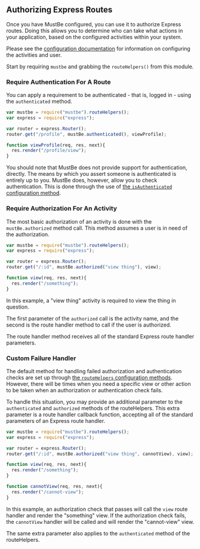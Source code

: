 ## Authorizing Express Routes

Once you have MustBe configured, you can use it to authorize
Express routes. Doing this allows you to determine who can
take what actions in your application, based on the configured
activities within your system. 

Please see the [configuration documentation](./configure.md)
for information on configuring the activities and user.

Start by requiring `mustbe` and grabbing the `routeHelpers()`
from this module. 

### Require Authentication For A Route

You can apply a requirement to be authenticated - that is, 
logged in - using the `authenticated` method. 

```js
var mustbe = require("mustbe").routeHelpers();
var express = require("express");

var router = express.Router();
router.get("/profile", mustBe.authenticated(), viewProfile);

function viewProfile(req, res, next){
  res.render("/profile/view");
}
```

You should note that MustBe does not provide support for
authentication, directly. The means by which you assert someone
is authenticated is entirely up to you. MustBe does, however,
allow you to check authentication. This is done through the
use of [the `isAuthenticated` configuration method](./configure.md).


### Require Authorization For An Activity

The most basic authorization of an activity is done with the
`mustBe.authorized` method call. This method assumes a user
is in need of the authorization.

```js
var mustbe = require("mustbe").routeHelpers();
var express = require("express");

var router = express.Router();
router.get("/:id", mustBe.authorized("view thing"), view);

function view(req, res, next){
  res.render("/something");
}
```

In this example, a "view thing" activity is required to view
the thing in question.

The first parameter of the `authorized` call is the activity
name, and the second is the route handler method to call if
the user is authorized.

The route handler method receives all of the standard Express
route handler parameters.

### Custom Failure Handler

The default method for handling failed authorization and 
authentication checks are set up through [the `routeHelpers`
configuration methods](./configure.md). However, there will
be times when you need a specific view or other action to be
taken when an authorization or authentication check fails.

To handle this situation, you may provide an additional
parameter to the `authenticated` and `authorized` methods of
the routeHelpers. This extra parameter is a route handler
callback function, accepting all of the standard parameters of
an Express route handler.

```js
var mustbe = require("mustbe").routeHelpers();
var express = require("express");

var router = express.Router();
router.get("/:id", mustBe.authorized("view thing", cannotView), view);

function view(req, res, next){
  res.render("/something");
}

function cannotView(req, res, next){
  res.render("/cannot-view");
}
```

In this example, an authorization check that passes will call
the `view` route handler and render the "something" view. If
the authorization check fails, the `cannotView` handler will
be called and will render the "cannot-view" view. 

The same extra parameter also applies to the `authenticated`
method of the routeHelpers.
